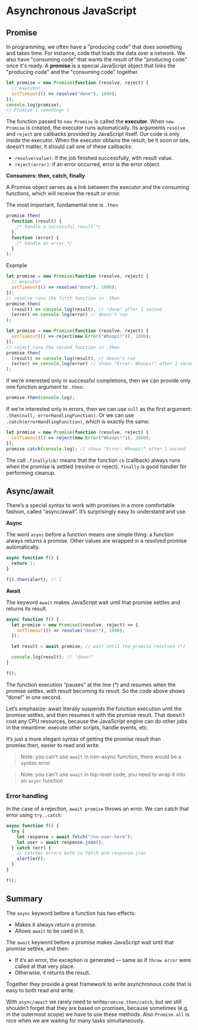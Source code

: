 # Asynchronous JavaScript

## Promise

In programming, we often have a "producing code" that does something and takes time. For instance, code that loads the data over a network. We also have "consuming code" that wants the result of the "producing code" once it's ready. A **promise** is a special JavaScript object that links the "producing code" and the "consuming code" together.

```javascript
let promise = new Promise(function (resolve, reject) {
  // executor
  setTimeout(() => resolve("done"), 1000);
});
console.log(promise);
// Promise { <pending> }
```

The function passed to `new Promise` is called the **executor**. When `new Promise` is created, the executor runs automatically. Its arguments `resolve` and `reject` are callbacks provided by JavaScript itself. Our code is only inside the executor. When the executor obtains the result, be it soon or late, doesn’t matter, it should call one of these callbacks:

- `resolve(value)`: if the job finished successfully, with result value.
- `reject(error)`: if an error occurred, error is the error object.

**Consumers: then, catch, finally**

A Promise object serves as a link between the executor and the consuming functions, which will receive the result or error.

The most important, fundamental one is `.then`

```javascript
promise.then(
  function (result) {
    /* handle a successful result */
  },
  function (error) {
    /* handle an error */
  }
);
```

Example

```javascript
let promise = new Promise(function (resolve, reject) {
  // executor
  setTimeout(() => resolve("done"), 1000);
});
// resolve runs the first function in .then
promise.then(
  (result) => console.log(result), // "done" after 1 second
  (error) => console.log(error) // doesn't run
);
```

```javascript
let promise = new Promise(function (resolve, reject) {
  setTimeout(() => reject(new Error("Whoops!")), 1000);
});
// reject runs the second function in .then
promise.then(
  (result) => console.log(result), // doesn't run
  (error) => console.log(error) // shows "Error: Whoops!" after 1 second
);
```

If we’re interested only in successful completions, then we can provide only one function argument to `.then`:

```javascript
promise.then(console.log);
```

If we’re interested only in errors, then we can use `null` as the first argument: `.then(null, errorHandlingFunction)`. Or we can use `.catch(errorHandlingFunction)`, which is exactly the same:

```javascript
let promise = new Promise(function (resolve, reject) {
  setTimeout(() => reject(new Error("Whoops!")), 1000);
});
promise.catch(console.log); // shows "Error: Whoops!" after 1 second
```

The call `.finally(cb)` means that the function `cb` (callback) always runs when the promise is settled (resolve or reject). `finally` is good handler for performing cleanup.

## Async/await

There’s a special syntax to work with promises in a more comfortable fashion, called “async/await”. It’s surprisingly easy to understand and use.

**Async**

The word `async` before a function means one simple thing: a function always returns a promise. Other values are wrapped in a resolved promise automatically.

```javascript
async function f() {
  return 1;
}

f().then(alert); // 1
```

**Await**

The keyword `await` makes JavaScript wait until that promise settles and returns its result.

```javascript
async function f() {
  let promise = new Promise((resolve, reject) => {
    setTimeout(() => resolve("done!"), 1000);
  });

  let result = await promise; // wait until the promise resolves (*)

  console.log(result); // "done!"
}

f();
```

The function execution “pauses” at the line (\*) and resumes when the promise settles, with result becoming its result. So the code above shows “done!” in one second.

Let’s emphasize: await literally suspends the function execution until the promise settles, and then resumes it with the promise result. That doesn’t cost any CPU resources, because the JavaScript engine can do other jobs in the meantime: execute other scripts, handle events, etc.

It’s just a more elegant syntax of getting the promise result than promise.then, easier to read and write.

> Note: you can't use `await` in non-async function, there would be a syntax error

> Note: you can't use `await` in top-level code, you need to wrap it into an `async` function

### Error handling

In the case of a rejection, `await promise` throws an error. We can catch that error using `try..catch`:

```javascript
async function f() {
  try {
    let response = await fetch("/no-user-here");
    let user = await response.json();
  } catch (err) {
    // catches errors both in fetch and response.json
    alert(err);
  }
}

f();
```

## Summary

The `async` keyword before a function has two effects:

- Makes it always return a promise.
- Allows `await` to be used in it.

The `await` keyword before a promise makes JavaScript wait until that promise settles, and then:

- If it’s an error, the exception is generated — same as if `throw error` were called at that very place.
- Otherwise, it returns the result.

Together they provide a great framework to write asynchronous code that is easy to both read and write.

With `async/await` we rarely need to write`promise.then/catch`, but we still shouldn’t forget that they are based on promises, because sometimes (e.g. in the outermost scope) we have to use these methods. Also `Promise.all` is nice when we are waiting for many tasks simultaneously.

